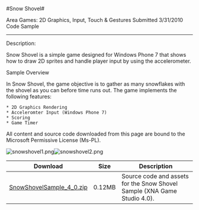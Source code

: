 #Snow Shovel#

Area
Games: 2D Graphics, Input, Touch & Gestures
Submitted
3/31/2010
Code Sample

---

Description:

Snow Shovel is a simple game designed for Windows Phone 7 that shows how to draw 2D sprites and handle player input by using the accelerometer.

Sample Overview

In Snow Shovel, the game objective is to gather as many snowflakes with the shovel as you can before time runs out. The game implements the following features:

    * 2D Graphics Rendering
    * Acceleromter Input (Windows Phone 7)
    * Scoring
    * Game Timer


All content and source code downloaded from this page are bound to the Microsoft Permissive License (Ms-PL).

![snowshovel1.png](https://github.com/nkast/XNAGameStudio/blob/master/Images/snowshovel1.png)![snowshovel2.png](https://github.com/nkast/XNAGameStudio/blob/master/Images/snowshovel2.png)
	


Download | Size | Description
---|---|---|
[SnowShovelSample_4_0.zip](https://github.com/nkast/XNAGameStudio/blob/master/Samples/SnowShovelSample_4_0.zip?raw=true) | 0.12MB | Source code and assets for the Snow Shovel Sample (XNA Game Studio 4.0). 